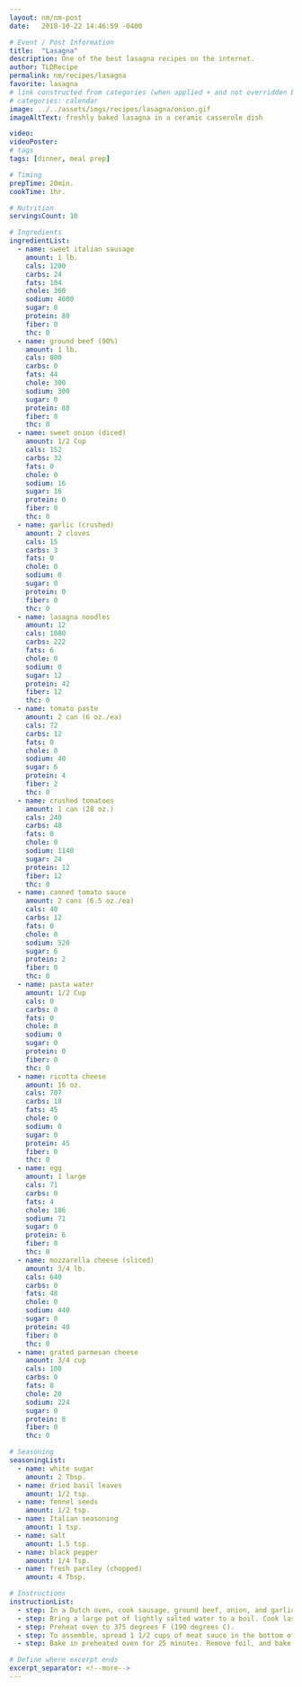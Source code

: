 ```yaml
---
layout: nm/nm-post
date:   2018-10-22 14:46:59 -0400

# Event / Post Information
title:  "Lasagna"
description: One of the best lasagna recipes on the internet.
author: TLDRecipe
permalink: nm/recipes/lasagna
favorite: lasagna
# link constructed from categories (when applied + and not overridden by permalink)
# categories: calendar
image: ../../assets/imgs/recipes/lasagna/onion.gif
imageAltText: freshly baked lasagna in a ceramic casserole dish

video:
videoPoster:
# tags
tags: [dinner, meal prep]

# Timing
prepTime: 20min.
cookTime: 1hr.

# Nutrition
servingsCount: 10

# Ingredients
ingredientList:
  - name: sweet italian sausage
    amount: 1 lb.
    cals: 1200
    carbs: 24
    fats: 104
    chole: 360
    sodium: 4000
    sugar: 8
    protein: 80
    fiber: 0
    thc: 0
  - name: ground beef (90%)
    amount: 1 lb.
    cals: 800
    carbs: 0
    fats: 44
    chole: 300
    sodium: 300
    sugar: 0
    protein: 88
    fiber: 0
    thc: 0
  - name: sweet onion (diced)
    amount: 1/2 Cup
    cals: 152
    carbs: 32
    fats: 0
    chole: 0
    sodium: 16
    sugar: 16
    protein: 0
    fiber: 0
    thc: 0
  - name: garlic (crushed)
    amount: 2 cloves
    cals: 15
    carbs: 3
    fats: 0
    chole: 0
    sodium: 0
    sugar: 0
    protein: 0
    fiber: 0
    thc: 0
  - name: lasagna noodles
    amount: 12
    cals: 1080
    carbs: 222
    fats: 6
    chole: 0
    sodium: 0
    sugar: 12
    protein: 42
    fiber: 12
    thc: 0
  - name: tomato paste
    amount: 2 can (6 oz./ea)
    cals: 72
    carbs: 12
    fats: 0
    chole: 0
    sodium: 40
    sugar: 6
    protein: 4
    fiber: 2
    thc: 0
  - name: crushed tomatoes
    amount: 1 can (28 oz.)
    cals: 240
    carbs: 48
    fats: 0
    chole: 0
    sodium: 1140
    sugar: 24
    protein: 12
    fiber: 12
    thc: 0
  - name: canned tomato sauce
    amount: 2 cans (6.5 oz./ea)
    cals: 40
    carbs: 12
    fats: 0
    chole: 0
    sodium: 520
    sugar: 6
    protein: 2
    fiber: 0
    thc: 0
  - name: pasta water
    amount: 1/2 Cup
    cals: 0
    carbs: 0
    fats: 0
    chole: 0
    sodium: 0
    sugar: 0
    protein: 0
    fiber: 0
    thc: 0
  - name: ricotta cheese
    amount: 16 oz.
    cals: 707
    carbs: 18
    fats: 45
    chole: 0
    sodium: 0
    sugar: 0
    protein: 45
    fiber: 0
    thc: 0
  - name: egg
    amount: 1 large
    cals: 71
    carbs: 0
    fats: 4
    chole: 186
    sodium: 71
    sugar: 0
    protein: 6
    fiber: 0
    thc: 0
  - name: mozzarella cheese (sliced)
    amount: 3/4 lb.
    cals: 640
    carbs: 0
    fats: 48
    chole: 0
    sodium: 440
    sugar: 0
    protein: 40
    fiber: 0
    thc: 0
  - name: grated parmesan cheese
    amount: 3/4 cup
    cals: 100
    carbs: 0
    fats: 8
    chole: 20
    sodium: 224
    sugar: 0
    protein: 8
    fiber: 0
    thc: 0

# Seasoning
seasoningList:
  - name: white sugar
    amount: 2 Tbsp.
  - name: dried basil leaves
    amount: 1/2 tsp.
  - name: fennel seeds
    amount: 1/2 tsp.
  - name: Italian seasoning
    amount: 1 tsp.
  - name: salt
    amount: 1.5 tsp.
  - name: black pepper
    amount: 1/4 Tsp.
  - name: fresh parsley (chopped)
    amount: 4 Tbsp.

# Instructions
instructionList:
  - step: In a Dutch oven, cook sausage, ground beef, onion, and garlic over medium heat until well browned. Stir in crushed tomatoes, tomato paste, tomato sauce, and water. Season with sugar, basil, fennel seeds, Italian seasoning, 1 teaspoon salt, pepper, and 2 tablespoons parsley. Simmer, covered, for about 1 1/2 hours, stirring occasionally.
  - step: Bring a large pot of lightly salted water to a boil. Cook lasagna noodles in boiling water for 8 to 10 minutes. Drain noodles, and rinse with cold water. In a mixing bowl, combine ricotta cheese with egg, remaining parsley, and 1/2 teaspoon salt.
  - step: Preheat oven to 375 degrees F (190 degrees C).
  - step: To assemble, spread 1 1/2 cups of meat sauce in the bottom of a 9x13 inch baking dish. Arrange 6 noodles lengthwise over meat sauce. Spread with one half of the ricotta cheese mixture. Top with a third of mozzarella cheese slices. Spoon 1 1/2 cups meat sauce over mozzarella, and sprinkle with 1/4 cup Parmesan cheese. Repeat layers, and top with remaining mozzarella and Parmesan cheese. Cover with foil - to prevent sticking, either spray foil with cooking spray, or make sure the foil does not touch the cheese.
  - step: Bake in preheated oven for 25 minutes. Remove foil, and bake an additional 25 minutes. Cool for 15 minutes before serving.

# Define where excerpt ends
excerpt_separator: <!--more-->
---
```

